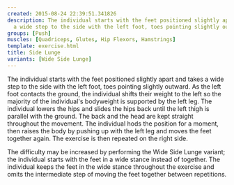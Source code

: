 ```yaml
---
created: 2015-08-24 22:39:51.341826
description: The individual starts with the feet positioned slightly apart and takes
  a wide step to the side with the left foot, toes pointing slightly outward.
groups: [Push]
muscles: [Quadriceps, Glutes, Hip Flexors, Hamstrings]
template: exercise.html
title: Side Lunge
variants: [Wide Side Lunge]
---
```

The individual starts with the feet positioned slightly apart and takes a wide step to the side with the left foot, toes pointing slightly outward. As the left foot contacts the ground, the individual shifts their weight to the left so the majority of the individual's bodyweight is supported by the left leg. The individual lowers the hips and slides the hips back until the left thigh is parallel with the ground. The back and the head are kept straight throughout the movement. The individual hods the position for a moment, then raises the body by pushing up with the left leg and moves the feet together again. The exercise is then repeated on the right side.

The difficulty may be increased by performing the Wide Side Lunge variant; the individual starts with the feet in a wide stance instead of together. The individual keeps the feet in the wide stance throughout the exercise and omits the intermediate step of moving the feet together between repetitions.